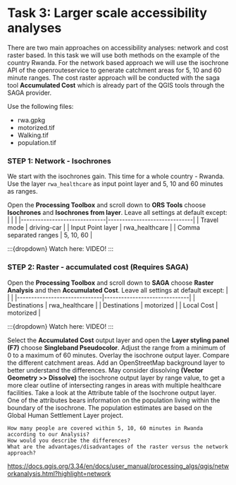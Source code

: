 # Task 3: Larger scale accessibility analyses

There are two main approaches on accessibility analyses: network and cost raster based. In this task we will use both methods on the example of the country Rwanda. For the network based approach we will use the isochrone API of the openrouteservice to generate catchment areas for 5, 10 and 60 minute ranges. The cost raster approach will be conducted with the saga tool **Accumulated Cost** which is already part of the QGIS tools through the SAGA provider. 

Use the following files:
* rwa.gpkg
* motorized.tif
* Walking.tif
* population.tif

### STEP 1: Network - Isochrones
We start with the isochrones gain. This time for a whole country - Rwanda. Use the layer `rwa_healthcare` as input point layer and 5, 10 and 60 minutes as ranges.

Open the **Processing Toolbox** and scroll down to **ORS Tools** choose **Isochrones** and **Isochrones from layer**. 
Leave all settings at default except:
|                              |                              |
|------------------------------|------------------------------|
| Travel mode                  | driving-car                  |
| Input Point layer            | rwa_healthcare               |
| Comma separated ranges       | 5, 10, 60                   |


:::{dropdown} Watch here:
VIDEO!
:::


### STEP 2: Raster - accumulated cost (Requires SAGA)

Open the **Processing Toolbox** and scroll down to **SAGA** choose **Raster Analysis** and then **Accumulated Cost**. 
Leave all settings at default except:
|                              |                              |
|------------------------------|------------------------------|
| Destinations                 | rwa_healthcare               |
| Destinations                 | motorized                    |
| Local Cost                   | motorized                    |


:::{dropdown} Watch here:
VIDEO!
:::

Select the **Accumulated Cost** output layer and open the **Layer styling panel (F7)** choose **Singleband Pseudocolor**. Adjust the range from a minimum of 0 to a maximum of 60 minutes. Overlay the isochrone output layer. Compare the different catchment areas. Add an OpenStreetMap background layer to better understand the differences. May consider dissolving **(Vector Geometry >> Dissolve)** the isochrone output layer by range value, to get a more clear outline of intersecting ranges in areas with multiple healthcare facilities.
Take a look at the Attribute table of the Isochrone output layer. One of the attributes bears information on the population living within the boundary of the isochrone. The population estimates are based on the Global Human Settlement Layer project. 

`````{admonition} Question
How many people are covered within 5, 10, 60 minutes in Rwanda according to our Analysis?
How would you describe the differences? 
What are the advantages/disadvantages of the raster versus the network approach?
`````

https://docs.qgis.org/3.34/en/docs/user_manual/processing_algs/qgis/networkanalysis.html?highlight=network

